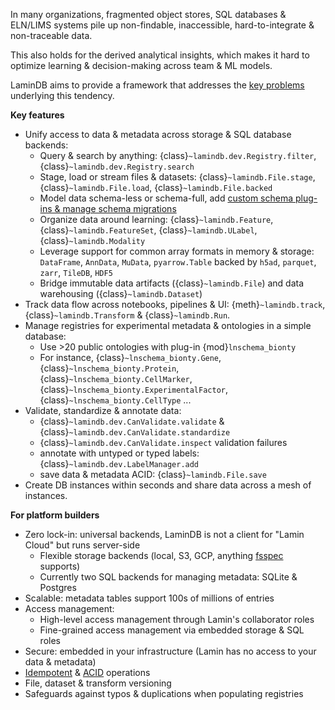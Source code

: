 In many organizations, fragmented object stores, SQL databases & ELN/LIMS systems pile up non-findable, inaccessible, hard-to-integrate & non-traceable data.

This also holds for the derived analytical insights, which makes it hard to optimize learning & decision-making across team & ML models.

LaminDB aims to provide a framework that addresses the [key problems](https://lamin.ai/blog/2022/problems) underlying this tendency.

**Key features**

- Unify access to data & metadata across storage & SQL database backends:
  - Query & search by anything: {class}`~lamindb.dev.Registry.filter`, {class}`~lamindb.dev.Registry.search`
  - Stage, load or stream files & datasets: {class}`~lamindb.File.stage`, {class}`~lamindb.File.load`, {class}`~lamindb.File.backed`
  - Model data schema-less or schema-full, add [custom schema plug-ins & manage schema migrations](/schemas)
  - Organize data around learning: {class}`~lamindb.Feature`, {class}`~lamindb.FeatureSet`, {class}`~lamindb.ULabel`, {class}`~lamindb.Modality`
  - Leverage support for common array formats in memory & storage: `DataFrame`, `AnnData`, `MuData`, `pyarrow.Table` backed by `h5ad`, `parquet`, `zarr`, `TileDB`, `HDF5`
  - Bridge immutable data artifacts ({class}`~lamindb.File`) and data warehousing ({class}`~lamindb.Dataset`)
- Track data flow across notebooks, pipelines & UI: {meth}`~lamindb.track`, {class}`~lamindb.Transform` & {class}`~lamindb.Run`.
- Manage registries for experimental metadata & ontologies in a simple database:
  - Use >20 public ontologies with plug-in {mod}`lnschema_bionty`
  - For instance, {class}`~lnschema_bionty.Gene`, {class}`~lnschema_bionty.Protein`, {class}`~lnschema_bionty.CellMarker`, {class}`~lnschema_bionty.ExperimentalFactor`, {class}`~lnschema_bionty.CellType` ...
- Validate, standardize & annotate data:
  - {class}`~lamindb.dev.CanValidate.validate` & {class}`~lamindb.dev.CanValidate.standardize`
  - {class}`~lamindb.dev.CanValidate.inspect` validation failures
  - annotate with untyped or typed labels: {class}`~lamindb.dev.LabelManager.add`
  - save data & metadata ACID: {class}`~lamindb.File.save`
- Create DB instances within seconds and share data across a mesh of instances.

**For platform builders**

- Zero lock-in: universal backends, LaminDB is not a client for "Lamin Cloud" but runs server-side
  - Flexible storage backends (local, S3, GCP, anything [fsspec](https://github.com/fsspec) supports)
  - Currently two SQL backends for managing metadata: SQLite & Postgres
- Scalable: metadata tables support 100s of millions of entries
- Access management:
  - High-level access management through Lamin's collaborator roles
  - Fine-grained access management via embedded storage & SQL roles
- Secure: embedded in your infrastructure (Lamin has no access to your data & metadata)
- [Idempotent](docs:faq/idempotency) & [ACID](docs:faq/acid) operations
- File, dataset & transform versioning
- Safeguards against typos & duplications when populating registries
